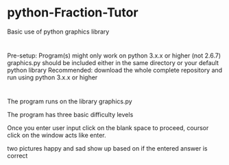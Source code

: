 # python-Fraction-Tutor
Basic use of python graphics library 

# 
Pre-setup:
Program(s) might only work on python 3.x.x or higher (not 2.6.7)
graphics.py should be included either in the same directory or your default python library
Recommended: download the whole complete repository and run using python 3.x.x or higher 

# 
The program runs on the library graphics.py

The program has three basic difficulty levels

Once you enter user input click on the blank space to proceed, 
coursor click on the window acts like enter.

two pictures happy and sad show up based on if the entered answer is correct
